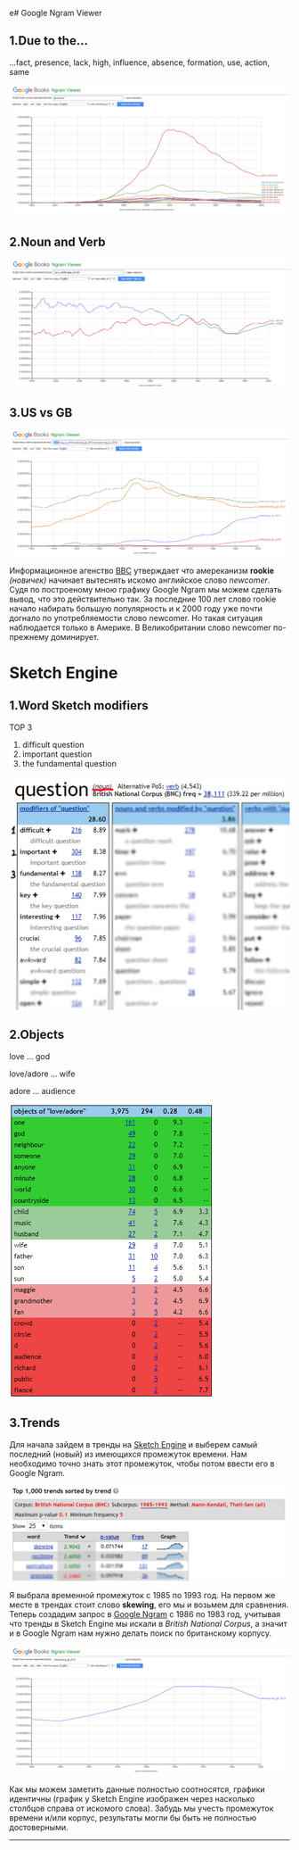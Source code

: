 е# Google Ngram Viewer
## 1.Due to the...
...fact, presence, lack, high, influence, absence, formation, use, action, same

![Due to the...](https://github.com/Gultseva/hw6/blob/master/pics/due%20to%20the.jpg)

## 2.Noun and Verb

![Drink](https://github.com/Gultseva/hw6/blob/master/pics/Drink.jpg)

## 3.US vs GB

![USvsGB](https://github.com/Gultseva/hw6/blob/master/pics/UsGb.jpg)

Информационное агенство [BBC](https://www.bbc.com/russian/learning_english/2011/07/110722_americanisms) утверждает что амереканизм **rookie** *(новичек)* начинает вытеснять искомо английское слово *newcomer*. Судя по построеному мною графику Google Ngram мы можем сделать вывод, что это действительно так. За последние 100 лет слово rookie начало набирать большую популярность и к 2000 году уже почти догнало по употребляемости слово newcomer. Но такая ситуация наблюдается только в Америке. В Великобритании слово newcomer по-прежнему доминирует.


# Sketch Engine
## 1.Word Sketch modifiers
TOP 3
1. difficult question
2. important question
3. the fundamental question

![question](https://github.com/Gultseva/hw6/blob/master/pics/question.jpg)

## 2.Objects

love ... god

love/adore ... wife

adore ... audience

![Objects](https://github.com/Gultseva/hw6/blob/master/pics/Objects.jpg)

## 3.Trends

Для начала зайдем в тренды на [Sketch Engine](https://the.sketchengine.co.uk/) и выберем самый последний (новый) из имеющихся промежуток времени. Нам необходимо точно знать этот промежуток, чтобы потом ввести его в Google Ngram.

![Trend](https://github.com/Gultseva/hw6/blob/master/pics/Trend.jpg)

Я выбрала временной промежуток с 1985 по 1993 год. На первом же месте в трендах стоит слово **skewing**, его мы и возьмем для сравнения. Теперь создадим запрос в [Google Ngram](https://books.google.com/ngrams/graph?content=skewing%3Aeng_gb_2012&year_start=1985&year_end=1993&corpus=15&smoothing=1&share=&direct_url=t1%3B%2Cskewing%3Aeng_gb_2012%3B%2Cc0) с 1986 по 1983 год, учитывая что тренды в Sketch Engine мы искали в *British National Corpus*, а значит и в Google Ngram нам нужно делать поиск по британскому корпусу.

![skewing](https://github.com/Gultseva/hw6/blob/master/pics/skewing.jpg)

Как мы можем заметить данные полностью соотносятся, графики идентичны (график у Sketch Engine изображен через насколько столбцов справа от искомого слова). Забудь мы учесть промежуток времени и/или корпус, результаты могли бы быть не полностью достоверными.




---------------------------------------------------------------------------------------------------------------------------------------
